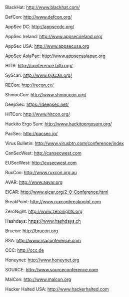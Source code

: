 
BlackHat: http://www.blackhat.com/

DefCon: http://www.defcon.org/

AppSec DC: http://appsecdc.org/

AppSec Ireland: http://www.appsecireland.org/

AppSec USA: http://www.appsecusa.org

AppSec AsiaPac: http://www.appsecasiapac.org

HITB: http://conference.hitb.org/

SyScan: http://www.syscan.org/

RECon: http://recon.cx/

ShmooCon: http://www.shmoocon.org/

DeepSec: https://deepsec.net/

HITCon: http://www.hitcon.org/

Hackito Ergo Sum: http://www.hackitoergosum.org/

PacSec: http://pacsec.jp/

Virus Bulletin: http://www.virusbtn.com/conference/index

CanSecWest: http://cansecwest.com

EUSecWest: http://eusecwest.com

RuxCon: http://www.ruxcon.org.au

AVAR: http://www.aavar.org

EICAR: http://www.eicar.org/2-0-Conference.html

BreakPoint: http://www.ruxconbreakpoint.com

ZeroNight: http://www.zeronights.org

Hashdays: https://www.hashdays.ch

Brucon: http://brucon.org

RSA: http://www.rsaconference.com

CCC: http://ccc.de

Honeynet: http://www.honeynet.org

SOURCE: http://www.sourceconference.com

MalCon: http://www.malcon.org

Hacker Halted USA: http://www.hackerhalted.com
